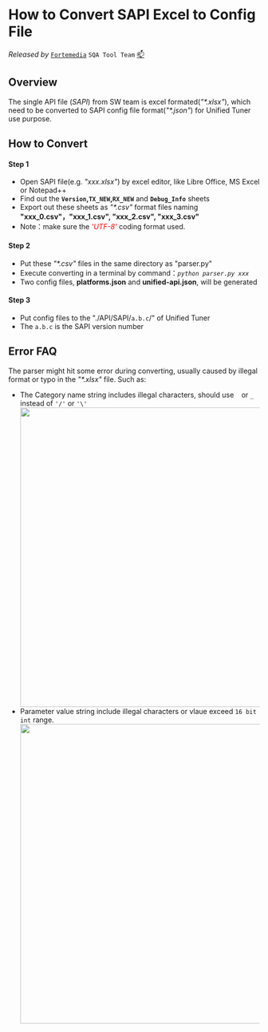 # How to Convert  SAPI Excel to Config File

*Released by* [`Fortemedia`](https://www.fortemedia.com/ "Listen and sound better. Anywhere!") `SQA Tool Team` <a href="mailto:qiangp@fortemedia.com" title="Email the developer">📫</a>

## Overview

The single API file (*SAPI*) from SW team is excel formated(*"\*.xlsx"*), which need to be converted to SAPI config file format(*"\*.json"*) for Unified Tuner use purpose.

## How to Convert

#### Step 1

*   Open SAPI file(e.g. *"xxx.xlsx"*) by excel editor, like Libre Office, MS Excel or Notepad++
*   Find out the **`Version`,`TX_NEW`,`RX_NEW`** and **`Debug_Info`** sheets
*   Export out these sheets as *"\*.csv"* format files naming **"xxx\_0.csv"，"xxx\_1.csv", "xxx\_2.csv", "xxx\_3.csv"**
*   Note：make sure the <font color="Red">*'UTF-8'*</font> coding format used.

#### Step 2

*   Put these *"\*.csv"* files in the same directory as "parser.py"
*   Execute converting in a terminal by command：*`python parser.py xxx`*
*   Two config files, **platforms.json** and **unified-api.json**, will be generated

#### Step 3

*   Put config files to the "./API/SAPI/`a.b.c`/" of Unified Tuner
*   The `a.b.c` is the SAPI version number

## Error FAQ

The parser might hit some error during converting, usually caused by illegal format or typo in the *"\*.xlsx"* file. Such as:

*   The Category name string includes illegal characters, should use ` ` or `_` instead of `'/'` or `'\'` <br><center class="half"><img src="https://note.youdao.com/yws/api/personal/file/WEB1f622eae9f38b4157c6280d3dd080fd4?method=download&shareKey=18bede8ef723efce8223084aea585493" width="600" /></center>
*   Parameter value string include illegal characters or vlaue exceed `16 bit int` range. <br><center class="half"><img src="https://note.youdao.com/yws/api/personal/file/WEB870e8a85c013bbb0596a5c7d9f54414f?method=download&shareKey=b1bd339724f0d9ed3dfa793c7516e6ea" width="600" /></center>
